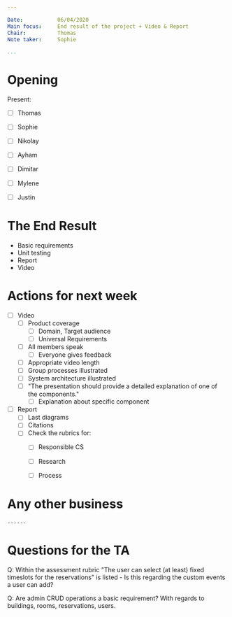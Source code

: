```yaml
---

Date:           06/04/2020
Main focus:     End result of the project + Video & Report
Chair:          Thomas
Note taker:     Sophie

...
```


# Opening
Present: 
- [ ] Thomas
- [ ] Sophie
- [ ] Nikolay
- [ ] Ayham
- [ ] Dimitar
- [ ] Mylene
- [ ] Justin



# The End Result

- Basic requirements
- Unit testing
- Report
- Video



# Actions for next week

- [ ] Video
    - [ ] Product coverage
        - [ ] Domain, Target audience
        - [ ] Universal Requirements
    - [ ] All members speak
        - [ ] Everyone gives feedback
    - [ ] Appropriate video length
    - [ ] Group processes illustrated
    - [ ] System architecture illustrated
    - [ ] "The presentation should provide a detailed explanation of one of the components."
        - [ ] Explanation about specific component
    
- [ ] Report
    - [ ] Last diagrams
    - [ ] Citations
    - [ ] Check the rubrics for: 
        - [ ] Responsible CS 
        - [ ] Research	
        - [ ] Process



# Any other business
	------

# Questions for the TA
	
Q: Within the assessment rubric "The user can select (at least) fixed timeslots for the reservations" is listed - Is this regarding the custom events a user can add?

Q: Are admin CRUD operations a basic requirement? With regards to buildings, rooms, reservations, users.